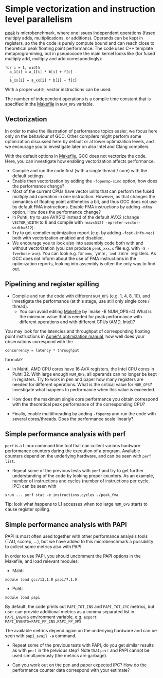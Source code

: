 # Simple vectorization and instruction level parallelism

[peak](../demos/peak) is microbenchmark, where one issues independent operations (fused multiply adds, multiplications, or additions). Operands can be kept in registers, so the 
the code is purely compute bound and can reach close to theoretical peak 
floating point performance. The code uses C++ template metaprogramming, but in pseudocode the main kernel looks like (for fused multiply add, multiply and add correspondingly):
```
for i = 1, width
  a_1[i] = a_1[i] * b[i] + f[c]
  ... 
  a_xx[i] = a_xx[i] * b[i] + f[c]
```
With a proper `width`, vector instructions can be used.

The number of independent operations is a compile time constant that is specified in the
[Makefile](../demos/peak/Makefile) in `NUM_OPS` variable.


## Vectorization

In order to make the illustration of performance topics easier, we focus here only
on the behaviour of GCC. Other compilers might perform some optimization discussed here
by default or at lower optimization levels, and we encourage you to investigate later on
also Intel and Clang compilers.

With the default options in [Makefile](../demos/peak/Makefile), GCC does not vectorize 
the code. Here, you can investigate how enabling vectorization affects performance.

- Compile and run the code first (with a single thread / core) with the default settings.
- Enable then vectorization by adding the `-fopenmp-simd` option, how does the 
  performance change?
- Most of the current CPUs have vector units that can perform the fused multiply add 
  operation in one instruction. However, as that changes the semantics of floating point 
  arithmetics a bit, and thus GCC does not use by default FMA instructions. Enable 
  FMA instructions by adding `-mfma` option. How does the performance change?
- In Puhti, try to use AVX512 instead of the default AVX2 (change `VECTOR_WIDTH` to 8
  and compile with `-mavx512f -mprefer-vector-width=512`). 
- Try to get compiler optimization report (e.g. by adding `-fopt-info-vec`) both
  with vectorization enabled and disabled.
- We encourage you to look also into assembly code both with and without vectorization 
  (you can produce `peak_xxx.s` file e.g. with `-S -fverbose-asm`). You can look 
  e.g. for `xmm`, ´ymm`, and `zmm` registers. As GCC does not inform about the use of FMA
  instructions in the optimization reports, looking into assembly is often the only way 
  to find out.

## Pipelining and register spilling

- Compile and run the code with different `NUM_OPS` (e.g. 1, 4, 8, 10), and 
  investigate the performance (at this stage, use still only single core / thread). 
    - You can avoid editing [Makefile](../demos/peak/Makefile) by `make -B NUM_OPS=4)
  What is the minimum value that is needed  for peak performance with different 
  operations and with different CPUs (AMD, Intel)? 

You may look for the latencies and throughput of corresponding floating point instructions
in [Agner's optimization manual](https://www.agner.org/optimize/instruction_tables.pdf), how well does your observations correspond with the 
```
concurrency = latency * throughput
```
formula?

- In Mahti, AMD CPU cores have 16 AVX registers, the Intel CPU cores in Puhti 32. With 
large enough `NUM_OPS`, all operands can no longer be kept in registers. Try to work in
pen and paper how many registers are needed for different operations. What is the 
critical value for `NUM_OPS`? Investigate what happens to performance when this value is
exceeded.  

- How does the maximum single core performance you obtain correspond with the 
theoretical peak performance of the corresponding CPU?

- Finally, enable multithreading by adding `-fopenmp` and run the code with several
  cores/threads. Does the performance scale linearly?

## Simple performance analysis with perf

`perf` is a Linux command line tool that can collect various hardware
performance counters during the execution of a program. Available counters depend on
the underlying hardware, and can be seen with `perf list`.

- Repeat some of the previous tests with `perf` and try to get further understanding
  of the code by looking proper counters. As an example, number of instructions and 
  cycles (number of instructions per cycle, IPC) can be seen with
```
srun ... perf stat -e instructions,cycles ./peak_fma
```

Tip: look what happens to L1 accesses when too large `NUM_OPS` starts to cause register 
spilling.

## Simple performance analysis with PAPI

PAPI is most often used together with other performance analysis tools (TAU, scorep, ...),
but we have added to this microbenchmark a possibility to collect some metrics also
with PAPI.

In order to use PAPI, you should uncomment the PAPI options in the Makefile, and load relevant modules:
- Mahti
```
module load gcc/13.1.0 papi/7.1.0
```
- Puhti
```
module load papi
```

By default, the code prints out `PAPI_TOT_INS` and `PAPI_TOT_CYC` metrics, but user can
provide additional metrics as a comma separated list in `PAPI_EVENTS` environment variable, e.g. `export PAPI_EVENTS=PAPI_FP_INS,PAPI_FP_OPS`

The available metrics depend again on the underlying hardware and can be seen with `papi_avail -a` command.

- Repeat some of the previous tests with PAPI, do you get similar results as with `perf` in the previous step? Note that `perf` and PAPI cannot be used simultaneously (the metrics are garbage).

- Can you work out on the pen and paper expected IPC? How do the performance counter data
correspond with your estimate?

